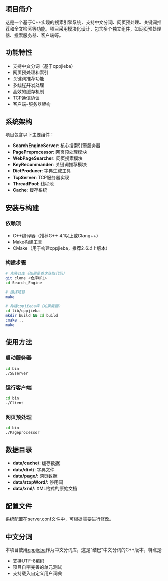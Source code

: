 ## 项目简介

这是一个基于C++实现的搜索引擎系统，支持中文分词、网页预处理、关键词推荐和全文检索等功能。项目采用模块化设计，包含多个独立组件，如网页预处理器、搜索服务器、客户端等。

## 功能特性

- 支持中文分词（基于cppjieba）
- 网页预处理和索引
- 关键词推荐功能
- 多线程并发处理
- 高效的缓存机制
- TCP通信协议
- 客户端-服务器架构

## 系统架构

项目包含以下主要组件：

- **SearchEngineServer**: 核心搜索引擎服务器
- **PagePreprocessor**: 网页预处理模块
- **WebPageSearcher**: 网页搜索模块
- **KeyRecommander**: 关键词推荐模块
- **DictProducer**: 字典生成工具
- **TcpServer**: TCP服务器实现
- **ThreadPool**: 线程池
- **Cache**: 缓存系统

## 安装与构建

### 依赖项

- C++编译器（推荐G++ 4.1以上或Clang++）
- Make构建工具
- CMake（用于构建cppjieba，推荐2.6以上版本）

### 构建步骤

```bash
# 克隆仓库（如果是首次获取代码）
git clone <仓库URL>
cd Search_Engine

# 编译项目
make

# 构建cppjieba库（如果需要）
cd lib/cppjieba
mkdir build && cd build
cmake ..
make
```

## 使用方法

### 启动服务器

```bash
cd bin
./SEserver
```

### 运行客户端

```bash
cd bin
./Client
```

### 网页预处理

```bash
cd bin
./Pageprocessor
```

## 数据目录

- **data/cache/**: 缓存数据
- **data/dict/**: 字典文件
- **data/page/**: 网页数据
- **data/stopWord/**: 停用词
- **data/xml/**: XML格式的原始文档

## 配置文件

系统配置在server.conf文件中，可根据需要进行修改。

## 中文分词

本项目使用[cppjieba](https://github.com/yanyiwu/cppjieba)作为中文分词库，这是"结巴"中文分词的C++版本，特点是:

- 支持UTF-8编码
- 项目自带完善的单元测试
- 支持载入自定义用户词典
